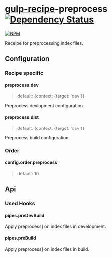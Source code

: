 # [gulp-recipe](https://github.com/PGS-dev/gulp-recipe-loader)-preprocess [![Dependency Status][depstat-image]][depstat-url]
[![NPM][npm-image]][npm-url]

Receipe for preprocessing index files.

## Configuration
### Recipe specific
#### preprocess.dev
> default: {context: {target: 'dev'}}

Preprocess devlopment configuration.

#### preprocess.dist
> default: {context: {target: 'dev'}}

Preprocess build configuration.

### Order
#### config.order.preprocess
> default: 10

## Api
### Used Hooks
#### pipes.preDevBuild

Apply preprocess] on index files in development.

#### pipes.preBuild

Apply preprocess] on index files in build.

[npm-url]: https://npmjs.org/package/gulp-recipe-preprocess
[npm-image]: https://nodei.co/npm/gulp-recipe-preprocess.png?downloads=true
[depstat-url]: https://david-dm.org/PGS-dev/gulp-recipe-preprocess
[depstat-image]: https://img.shields.io/david/PGS-dev/gulp-recipe-preprocess.svg?style=flat